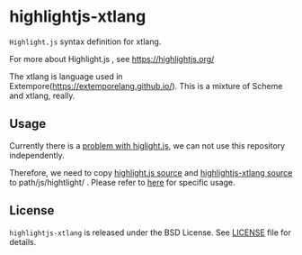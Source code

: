 # highlightjs-xtlang

`Highlight.js` syntax definition for xtlang.

For more about Highlight.js , see https://highlightjs.org/

The xtlang is language used in Extempore(https://extemporelang.github.io/).
This is a mixture of Scheme and xtlang, really.

## Usage

Currently there is a [problem with higlight.js](https://github.com/highlightjs/highlight.js/pull/1888), we can not use this repository independently.

Therefore, we need to copy [highlight.js source](https://github.com/highlightjs/highlight.js/blob/master/src/highlight.js) and [highlightjs-xtlang source](https://github.com/highlightjs/highlightjs-xtlang/blob/master/xtlang.js) to path/js/hightlight/ .
Please refer to [here](https://github.com/extemporelang/extemporelang.github.io/tree/master/js/highlight) for specific usage.

## License

```highlightjs-xtlang``` is released under the BSD License. See [LICENSE][1] file for details.

[1]: https://github.com/highlightjs/highlightjs-xtlang/blob/master/LICENSE
